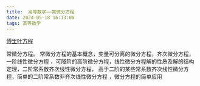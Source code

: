 ```yaml
---
title:  高等数学——常微分方程
date: 2024-05-18 16:13:00
tags: 高等数学
---
```

[傅里叶方程](https://zhuanlan.zhihu.com/p/19759362)

常微分方程。
常微分方程的基本概念，变量可分离的微分方程，齐次微分方程，一阶线性微分方程 ，可降阶的高阶微分方程，线性微分方程解的性质及解的结构定理，二阶常系数齐次线性微分方程， 高于二阶的某些常系数齐次线性微分方程，简单的二阶常系数非齐次线性微分方程 ，微分方程的简单应用 
